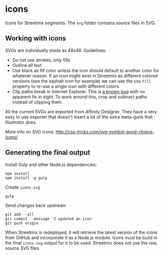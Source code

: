 icons
=====

Icons for Streetmix segments. The `svg` folder contains source files in SVG.

## Working with icons

SVGs are individually made as 48x48. Guidelines:

- Do not use strokes, only fills
- Outline all text
- Use black as fill color unless the icon should default to another color for whatever reason. If an icon might exist in Streetmix as different colored versions (see the asphalt icon for example) we can use the css `fill` property to re-use a single icon with different colors.
- Clip paths break in Internet Explorer. This is [a known bug](https://connect.microsoft.com/IE/feedback/details/734107/svg-elements-under-clip-path-fail-to-show-until-refresh) with no apparent fix in sight. To work around this, crop and subtract paths instead of clipping them.

All the current SVGs are exported from Affinity Designer. They have a very easy to use exporter that doesn't insert a lot of the extra meta-gunk that Illustrator does.

More info on SVG icons: http://css-tricks.com/svg-symbol-good-choice-icons/

## Generating the final output

Install Gulp and other Node.js dependencies:

```
npm install
npm install -g gulp
```

Create `icons.svg`

```
gulp
```

Send changes back upstream

```
git add --all
git commit --message 'I updated an icon'
git push origin
```

When Streetmix is redeployed, it will retrieve the latest version of the icons from GitHub and incorporate it as a Node.js module. Icons *must* be build in the final `icons.svg` output for it to be used. Streetmix does not use the raw, source SVG files.
